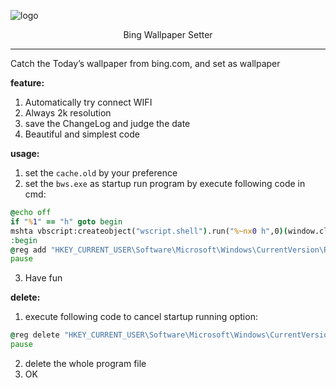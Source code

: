![logo](ico.ico)

<center>Bing Wallpaper Setter</center>

---

Catch the Today’s wallpaper from bing.com, and set as wallpaper

**feature:**

1. Automatically try connect WIFI
2. Always 2k resolution
3. save the ChangeLog and judge the date
4. Beautiful and simplest code

**usage:**

1. set the `cache.old` by your preference
2. set the `bws.exe` as startup run program by execute following code in cmd:

```cmd
@echo off 
if "%1" == "h" goto begin 
mshta vbscript:createobject("wscript.shell").run("%~nx0 h",0)(window.close)&&exit 
:begin
@reg add "HKEY_CURRENT_USER\Software\Microsoft\Windows\CurrentVersion\Run" /v "bws" /d "[bws.exe absolutly address]" /f
pause
```

3. Have fun

**delete:**

1. execute following code to cancel startup running option:

```cmd
@reg delete "HKEY_CURRENT_USER\Software\Microsoft\Windows\CurrentVersion\Run" /v "bws" 
pause
```

2. delete the whole program file
3. OK

